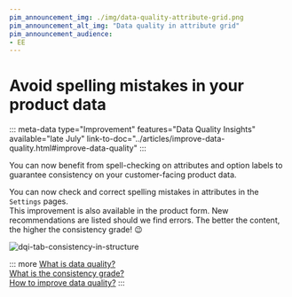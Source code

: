 ```yaml
---
pim_announcement_img: ./img/data-quality-attribute-grid.png
pim_announcement_alt_img: "Data quality in attribute grid"
pim_announcement_audience:
- EE
---
```


# Avoid spelling mistakes in your product data
::: meta-data type="Improvement" features="Data Quality Insights" available="late July" link-to-doc="../articles/improve-data-quality.html#improve-data-quality"
:::

You can now benefit from spell-checking on attributes and option labels to guarantee consistency on your customer-facing product data.

You can now check and correct spelling mistakes in attributes in the `Settings` pages.  
This improvement is also available in the product form. New recommendations are listed should we find errors. The better the content, the higher the consistency grade! :wink:


![dqi-tab-consistency-in-structure](../img/data-quality-spelling-option.png)

::: more
[What is data quality?](../articles/understand-data-quality.html)  
[What is the consistency grade?](../articles/understand-data-quality.html#how-is-consistency-calculated)   
[How to improve data quality?](../articles/improve-data-quality.html)
:::
